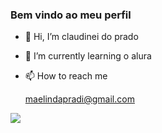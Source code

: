 ### Bem vindo ao meu perfil

- 👋 Hi, I’m claudinei do prado
- 🌱 I’m currently learning o alura
- 📫 How to reach me

  maelindapradi@gmail.com

![](https://media1.tenor.com/m/DcUjU72LJukAAAAC/family-guy-peter-griffin.gif)
